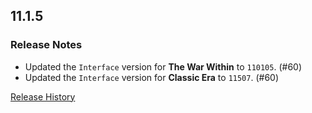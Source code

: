 ## 11.1.5

### Release Notes

- Updated the `Interface` version for **The War Within** to `110105`. (#60)
- Updated the `Interface` version for **Classic Era** to `11507`. (#60)

[Release History](https://github.com/SFX-WoW/Masque_Gears/wiki/History)

